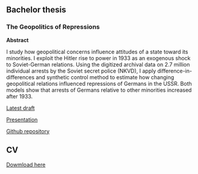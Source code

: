 ## Bachelor thesis
### The Geopolitics of Repressions
**Abstract** 

I study how geopolitical concerns influence attitudes of a state toward its minorities. I exploit the Hitler rise to power in 1933 as an
exogenous shock to Soviet-German relations. Using the digitized archival data on 2.7 million individual arrests by the Soviet secret
police (NKVD), I apply difference-in-differences and synthetic control method to estimate how changing geopolitical relations influenced
repressions of Germans in the USSR. Both models show that arrests of Germans relative to other minorities increased after 1933.

[Latest draft](https://martin-kosiik.github.io/Geopolitics_of_Repressions.pdf)

[Presentation](https://martin-kosiik.github.io/Presentation.pdf)

[Github repository](https://github.com/martin-kosiik/Geopolitics-of-Repressions)

## CV
[Dowmload here](https://martin-kosiik.github.io/CV.pdf) 

